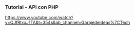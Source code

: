 ### Tutorial - API con PHP
https://www.youtube.com/watch?v=QJfRtxxJ1TA&t=354s&ab_channel=Garajedeideas%7CTech

